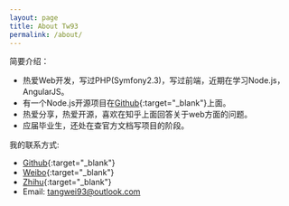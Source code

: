 ```yaml
---
layout: page
title: About Tw93
permalink: /about/
---
```


简要介绍：  

* 热爱Web开发，写过PHP(Symfony2.3)，写过前端，近期在学习Node.js，AngularJS。  
* 有一个Node.js开源项目在[Github](https://github.com/{{site.github_username}}//twMovie){:target="_blank"}上面。 
* 热爱分享，热爱开源，喜欢在知乎上面回答关于web方面的问题。 
* 应届毕业生，还处在查官方文档写项目的阶段。


我的联系方式:

* [Github](https://github.com/{{site.github_username}}){:target="_blank"}
* [Weibo](http://weibo.com/{{site.sina_id}}){:target="_blank"}
* [Zhihu](http://www.zhihu.com/people/{{site.zhihu_id}}){:target="_blank"}
* Email: tangwei93@outlook.com
